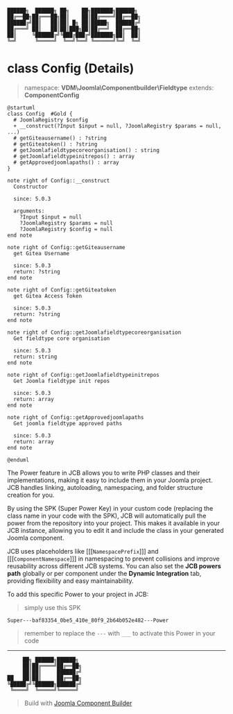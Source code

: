 ```
██████╗  ██████╗ ██╗    ██╗███████╗██████╗
██╔══██╗██╔═══██╗██║    ██║██╔════╝██╔══██╗
██████╔╝██║   ██║██║ █╗ ██║█████╗  ██████╔╝
██╔═══╝ ██║   ██║██║███╗██║██╔══╝  ██╔══██╗
██║     ╚██████╔╝╚███╔███╔╝███████╗██║  ██║
╚═╝      ╚═════╝  ╚══╝╚══╝ ╚══════╝╚═╝  ╚═╝
```
# class Config (Details)
> namespace: **VDM\Joomla\Componentbuilder\Fieldtype**
> extends: **ComponentConfig**

```uml
@startuml
class Config  #Gold {
  # JoomlaRegistry $config
  + __construct(?Input $input = null, ?JoomlaRegistry $params = null, ...)
  # getGiteausername() : ?string
  # getGiteatoken() : ?string
  # getJoomlafieldtypecoreorganisation() : string
  # getJoomlafieldtypeinitrepos() : array
  # getApprovedjoomlapaths() : array
}

note right of Config::__construct
  Constructor

  since: 5.0.3
  
  arguments:
    ?Input $input = null
    ?JoomlaRegistry $params = null
    ?JoomlaRegistry $config = null
end note

note right of Config::getGiteausername
  get Gitea Username

  since: 5.0.3
  return: ?string
end note

note right of Config::getGiteatoken
  get Gitea Access Token

  since: 5.0.3
  return: ?string
end note

note right of Config::getJoomlafieldtypecoreorganisation
  Get fieldtype core organisation

  since: 5.0.3
  return: string
end note

note right of Config::getJoomlafieldtypeinitrepos
  Get Joomla fieldtype init repos

  since: 5.0.3
  return: array
end note

note right of Config::getApprovedjoomlapaths
  Get joomla fieldtype approved paths

  since: 5.0.3
  return: array
end note
 
@enduml
```

The Power feature in JCB allows you to write PHP classes and their implementations, making it easy to include them in your Joomla project. JCB handles linking, autoloading, namespacing, and folder structure creation for you.

By using the SPK (Super Power Key) in your custom code (replacing the class name in your code with the SPK), JCB will automatically pull the power from the repository into your project. This makes it available in your JCB instance, allowing you to edit it and include the class in your generated Joomla component.

JCB uses placeholders like [[[`NamespacePrefix`]]] and [[[`ComponentNamespace`]]] in namespacing to prevent collisions and improve reusability across different JCB systems. You can also set the **JCB powers path** globally or per component under the **Dynamic Integration** tab, providing flexibility and easy maintainability.

To add this specific Power to your project in JCB:

> simply use this SPK
```
Super---baf83354_0be5_410e_80f9_2b64b052e482---Power
```
> remember to replace the `---` with `___` to activate this Power in your code

---
```
     ██╗ ██████╗██████╗
     ██║██╔════╝██╔══██╗
     ██║██║     ██████╔╝
██   ██║██║     ██╔══██╗
╚█████╔╝╚██████╗██████╔╝
 ╚════╝  ╚═════╝╚═════╝
```
> Build with [Joomla Component Builder](https://git.vdm.dev/joomla/Component-Builder)

